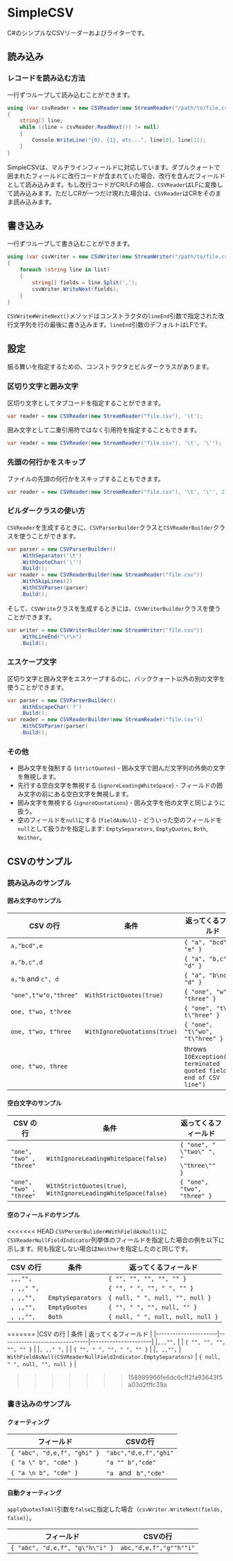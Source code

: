 # SimpleCSV
C#のシンプルなCSVリーダーおよびライターです。

## 読み込み
### レコードを読み込む方法

一行ずつループして読み込むことができます。

```c#
using (var csvReader = new CSVReader(new StreamReader("/path/to/file.csv")))
{
    string[] line;
    while ((line = csvReader.ReadNext()) != null)
    {
        Console.WriteLine("{0}, {1}, etc...", line[0], line[1]);
    }
}
```

SimpleCSVは、マルチラインフィールドに対応しています。ダブルクォートで囲まれたフィールドに改行コードが含まれていた場合、改行を含んだフィールドとして読み込みます。もし改行コードがCR/LFの場合、`CSVReader`はLFに変換して読み込みます。ただしCRが一つだけ現れた場合は、`CSVReader`はCRをそのまま読み込みます。

## 書き込み

一行ずつループして書き込むことができます。

```c#
using (var csvWriter = new CSVWriter(new StreamWriter("/path/to/file.csv"), '\t'))
{
    foreach (string line in list)
    {
        string[] fields = line.Split(',');
        csvWriter.WriteNext(fields);
    }
}
```

`CSVWrite#WriteNext()`メソッドはコンストラクタの`lineEnd`引数で指定された改行文字列を行の最後に書き込みます。`lineEnd`引数のデフォルトはLFです。

## 設定

振る舞いを指定するための、コンストラクタとビルダークラスがあります。

### 区切り文字と囲み文字

区切り文字としてタブコードを指定することができます。

```c#
var reader = new CSVReader(new StreamReader("file.csv"), '\t');
```

囲み文字として二重引用符ではなく引用符を指定することもできます。

```c#
var reader = new CSVReader(new StreamReader("file.csv"), '\t', '\'');
```

### 先頭の何行かをスキップ

ファイルの先頭の何行かをスキップすることもできます。

```c#
var reader = new CSVReader(new StreamReader("file.csv"), '\t', '\'', 2);
```

### ビルダークラスの使い方

`CSVReader`を生成するときに、`CSVParserBuilder`クラスと`CSVReaderBuilder`クラスを使うことができます。

```c#
var parser = new CSVParserBuilder()
    .WithSeparator('\t')
	.WithQuoteChar('\'')
	.Build();
var reader = new CSVReaderBuilder(new StreamReader("file.csv"))
    .WithSkipLines(2)
	.WithCSVParser(parser)
	.Build();
```

そして、`CSVWrite`クラスを生成するときには、`CSVWriterBuilder`クラスを使うことができます。

```c#
var writer = new CSVWriterBuilder(new StreamWriter("file.csv"))
    .WithLineEnd("\r\n")
	.Build();
```

### エスケープ文字

区切り文字と囲み文字をエスケープするのに、バッククォート以外の別の文字を使うことができます。

```c#
var parser = new CSVParserBuilder()
    .WithEscapeChar('?')
	.Build();
var reader = new CSVReaderBuilder(new StreamReader("file.csv"))
	.WithCSVParser(parser)
	.Build();
```

### その他

- 囲み文字を強制する (`strictQuotes`) - 囲み文字で囲んだ文字列の外側の文字を無視します。
- 先行する空白文字を無視する (`ignoreLeadingWhiteSpace`) - フィールドの囲み文字の前にある空白文字を無視します。
- 囲み文字を無視する (`ignoreQuotations`) - 囲み文字を他の文字と同じように扱う。
- 空のフィールドを`null`にする (`fieldAsNull`) - どういった空のフィールドを`null`として扱うかを指定します: `EmptySeparators`, `EmptyQuotes`, `Both`, `Neither`。

## CSVのサンプル
### 読み込みのサンプル
#### 囲み文字のサンプル

|CSV の行               | 条件                      | 返ってくるフィールド     |
|----------------------|--------------------------|----------------------|
|`a,"bcd",e`           |                          | `{ "a", "bcd", "e" }` |
|`a,"b,c",d`           |                          | `{ "a", "b,c", "d" }` |
|`a,"b` and `c", d`    |                          | `{ "a", "b\nc", "d" }` |
|`"one",t"w"o,"three"` | `WithStrictQuotes(true)` | `{ "one", "w", "three" }` |
|`one, t"wo, t"hree`   |                          | `{ "one", "t\"wo, t\"hree" }` |
|`one, t"wo, t"hree`   | `WithIgnoreQuotations(true)` | `{ "one", "t\"wo", "t\"hree" }` |
|`one, t"wo, three`    |                          | throws `IOException("Un-terminated quoted field at end of CSV line")` |

#### 空白文字のサンプル

|CSV の行                  | 条件                                  | 返ってくるフィールド |
|-------------------------|--------------------------------------|----------------------|
|`"one", "two" , "three"` | `WithIgnoreLeadingWhiteSpace(false)` | `{ "one", " \"two\" ", " \"three\"" }` |
|`"one", "two" , "three"` | `WithStrictQuotes(true)`, `WithIgnoreLeadingWhiteSpace(false)` | `{ "one", "two", "three" }` |

#### 空のフィールドのサンプル

<<<<<<< HEAD
`CSVPerserBulider#WithFieldAsNull()`に`CSVReaderNullFieldIndicator`列挙体のフィールドを指定した場合の例を以下に示します。何も指定しない場合は`Neither`を指定したのと同じです。

|CSV の行               | 条件               | 返ってくるフィールド                  |
|----------------------|-------------------|-----------------------------------|
|`,,,"",`              |                   | `{ "", "", "", "", "" }`          |
|`, ,," ",`            |                   | `{ "", " ", "", " ", "" }`        |
|`, ,,"",`             | `EmptySeparators` | `{ null, " ", null, "", null }`   |
|`, ,,"",`             | `EmptyQuotes`     | `{ "", " ", "", null, "" }`       |
|`, ,,"",`             | `Both`            | `{ null, " ", null, null, null }` |
=======
|CSV の行               | 条件                           | 返ってくるフィールド |
|----------------------|-------------------------------|----------------------|
|`,,,"",`              |                               | `{ "", "", "", "", "" }` |
|`, ,," ",`            |                               | `{ "", " ", "", " ", "" }` |
|`, ,,"",`             | `WithFieldAsNull(CSVReaderNullFieldIndicator.EmptySeparators)` |  `{ null, " ", null, "", null }` |
>>>>>>> 158999966fe6dc6cff2fa93643f5a03d2fffc39a

### 書き込みのサンプル
#### クォーティング

|フィールド                    | CSVの行 |
|----------------------------|--------------------------|
|`{ "abc", "d,e,f", "ghi" }` | `"abc","d,e,f","ghi"`    |
|`{ "a \" b", "cde" }`       | `"a "" b","cde"`         |
|`{ "a \n b", "cde" }`       | `"a ` and ` b","cde"`    |

#### 自動クォーティング

`applyQuotesToAll`引数を`false`に指定した場合（`csvWriter.WriteNext(fields, false)`）。

|フィールド                        | CSVの行 |
|--------------------------------|--------------------------|
|`{ "abc", "d,e,f", "g\"h\"i" }` | `abc,"d,e,f","g""h""i"`  |

